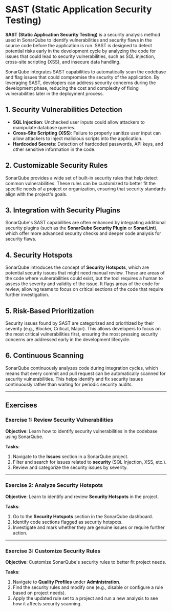 # SAST (Static Application Security Testing)

**SAST (Static Application Security Testing)** is a security analysis 
method used in SonarQube to identify vulnerabilities and security flaws in 
the source code before the application is run. SAST is designed to detect 
potential risks early in the development cycle by analyzing the code for 
issues that could lead to security vulnerabilities, such as SQL injection, 
cross-site scripting (XSS), and insecure data handling.     

SonarQube integrates SAST capabilities to automatically scan the codebase 
and flag issues that could compromise the security of the application. By 
leveraging SAST, developers can address security concerns during the 
development phase, reducing the cost and complexity of fixing 
vulnerabilities later in the deployment process.    

## 1. Security Vulnerabilities Detection

- **SQL Injection**: Unchecked user inputs could allow attackers to 
  manipulate database queries. 
- **Cross-Site Scripting (XSS)**: Failure to properly sanitize user input 
  can allow attackers to inject malicious scripts into the application.  
- **Hardcoded Secrets**: Detection of hardcoded passwords, API keys, and 
  other sensitive information in the code. 

## 2. Customizable Security Rules

SonarQube provides a wide set of built-in security rules that help detect 
common vulnerabilities. These rules can be customized to better fit the 
specific needs of a project or organization, ensuring that security 
standards align with the project's goals.   

## 3. Integration with Security Plugins

SonarQube's SAST capabilities are often enhanced by integrating additional 
security plugins (such as the **SonarQube Security Plugin** or 
**SonarLint**), which offer more advanced security checks and deeper code 
analysis for security flaws.   

## 4. Security Hotspots

SonarQube introduces the concept of **Security Hotspots**, which are 
potential security issues that might need manual review. These are areas of 
the code where vulnerabilities could exist, but the tool requires a human 
to assess the severity and validity of the issue. It flags areas of the 
code for review, allowing teams to focus on critical sections of the code 
that require further investigation.     

## 5. Risk-Based Prioritization

Security issues found by SAST are categorized and prioritized by their 
severity (e.g., Blocker, Critical, Major). This allows developers to focus 
on the most critical vulnerabilities first, ensuring the most pressing 
security concerns are addressed early in the development lifecycle.   

## 6. Continuous Scanning

SonarQube continuously analyzes code during integration cycles, which means 
that every commit and pull request can be automatically scanned for 
security vulnerabilities. This helps identify and fix security issues 
continuously rather than waiting for periodic security audits.   

---

## Exercises

### Exercise 1: Review Security Vulnerabilities

**Objective**: 
Learn how to identify security vulnerabilities in the codebase using SonarQube.

**Tasks**:
1. Navigate to the **Issues** section in a SonarQube project.
2. Filter and search for issues related to **security** (SQL Injection, XSS, etc.).
3. Review and categorize the security issues by severity.

---

### Exercise 2: Analyze Security Hotspots

**Objective**: 
Learn to identify and review **Security Hotspots** in the project.

**Tasks**:
1. Go to the **Security Hotspots** section in the SonarQube dashboard.
2. Identify code sections flagged as security hotspots.
3. Investigate and mark whether they are genuine issues or require further action.

---

### Exercise 3: Customize Security Rules

**Objective**: 
Customize SonarQube's security rules to better fit project needs.

**Tasks**:
1. Navigate to **Quality Profiles** under **Administration**.
2. Find the security rules and modify one (e.g., disable or configure a 
   rule based on project needs). 
3. Apply the updated rule set to a project and run a new analysis to see 
   how it affects security scanning. 
